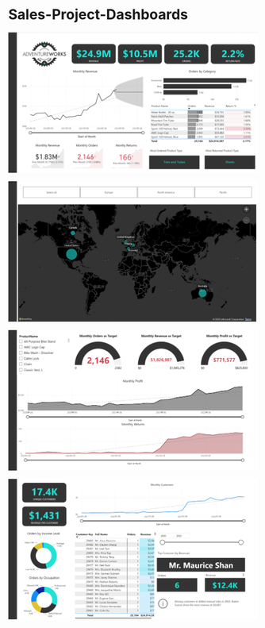 # Sales-Project-Dashboards

![image-20230803131923560](.\illustration_1.png)

![image-20230803132101029](.\illustration_2.png)

![image-20230803132205443](.\illustration_3.png)

![image-20230803132252148](.\illustration_4.png)